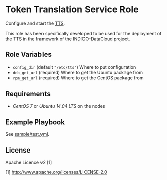 Token Translation Service Role
==============================

Configure and start the [TTS](https://github.com/indigo-dc/tts).

This role has been specifically developed to be used for the deployment of the TTS in the framework of the INDIGO-DataCloud project.

Role Variables
--------------

 - `config_dir` (default `"/etc/tts"`) Where to put configuration
 - `deb_get_url` (required) Where to get the Ubuntu package from
 - `rpm_get_url` (required) Where to get the CentOS package from

Requirements
------------
 - *CentOS 7* or *Ubuntu 14.04 LTS* on the nodes

Example Playbook
----------------

See [sample/test.yml](https://github.com/indigo-dc/ansible-role-tts/tree/master/sample/test.yml).

License
-------

Apache Licence v2 [1]

[1] http://www.apache.org/licenses/LICENSE-2.0

